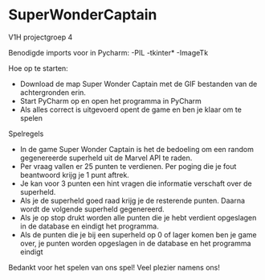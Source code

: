 # SuperWonderCaptain
V1H projectgroep 4

Benodigde imports voor in Pycharm:
-PIL
-tkinter*
-ImageTk

Hoe op te starten:
- Download de map Super Wonder Captain met de GIF bestanden van de achtergronden erin.
- Start PyCharm op en open het programma in PyCharm
- Als alles correct is uitgevoerd opent de game en ben je klaar om te spelen

Spelregels
- In de game Super Wonder Captain is het de bedoeling om een random gegenereerde superheld uit de Marvel API te raden.
- Per vraag vallen er 25 punten te verdienen. Per poging die je fout beantwoord krijg je 1 punt aftrek.
- Je kan voor 3 punten een hint vragen die informatie verschaft over de superheld.
- Als je de superheld goed raad krijg je de resterende punten. Daarna wordt de volgende superheld gegenereerd.
- Als je op stop drukt worden alle punten die je hebt verdient opgeslagen in de database en eindigt het programma.
- Als de punten die je bij een superheld op 0 of lager komen ben je game over, je punten worden opgeslagen in de database en het programma eindigt

Bedankt voor het spelen van ons spel!
Veel plezier namens ons!
